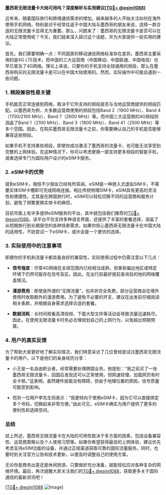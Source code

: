 **墨西哥无限流量卡大陆可用吗？深度解析与实用建议[[TG💪+ @esim1088](https://t.me/s/esim1088)]**

近年来，随着国际旅行和跨境通信需求的增加，越来越多的人开始关注如何在海外使用手机网络。特别是对于经常往返于中国大陆与墨西哥的朋友来说，选择一款合适的无限流量卡显得尤为重要。那么，问题来了：墨西哥的无限流量卡是否可以在大陆正常使用呢？今天，我们就来深入探讨这个话题，并为大家提供一些实用的建议。

首先，我们需要明确一点：不同国家的移动通信网络标准存在差异。墨西哥主要采用的是4G LTE技术，而中国的三大运营商（中国移动、中国联通、中国电信）也早已普及了4G网络。理论上来说，只要你的手机支持全球通用的频段，那么在墨西哥购买的无限流量卡是可以在中国大陆使用的。然而，实际操作中可能会遇到一些问题。

### **1. 频段兼容性是关键**
手机能否正常连接到网络，取决于它所支持的频段是否与当地运营商提供的频段匹配。以墨西哥为例，大多数运营商使用的频段包括Band 2（1900 MHz）、Band 4（1700/2100 MHz）、Band 7（2600 MHz）等。而中国三大运营商的4G频段则涵盖了Band 1（2100 MHz）、Band 3（1800 MHz）、Band 41（2500 MHz）等多个范围。因此，在购买墨西哥无限流量卡之前，你需要确认自己的手机是否能够兼容这些频段。

如果手机不支持某些频段，即使你成功激活了墨西哥的流量卡，也可能无法享受到完整的上网体验。在这种情况下，你可以考虑更换一部支持更多频段的智能手机，或者选择专门为国际用户设计的eSIM卡服务。

### **2. eSIM卡的优势**
提到eSIM卡，相信不少朋友已经有所耳闻。eSIM是一种嵌入式虚拟SIM卡，不需要实体SIM卡槽即可完成网络连接。相比传统物理SIM卡，eSIM具有更高的灵活性和便捷性。尤其是在跨国旅行时，eSIM可以轻松切换不同的运营商和服务计划，避免了频繁更换实体卡的麻烦。

目前市面上有许多提供eSIM服务的平台，其中就包括我们推荐的[TG💪+ @esim1088](https://t.me/s/esim1088)。该平台不仅支持多种语言界面，还提供了丰富的套餐选择，涵盖了从短期旅行到长期居住的各种场景需求。如果你担心墨西哥无限流量卡在中国大陆的适用性，不妨尝试一下eSIM卡，或许会是一个更优的选择。

### **3. 实际使用中的注意事项**
即便你的手机和流量卡都具备良好的兼容性，实际使用过程中仍需注意以下几点：

- **信号强度**：尽管4G网络在全球范围内已经相当成熟，但某些偏远地区或特定环境下仍然可能存在信号盲区。因此，在出行前最好提前查询目的地的网络覆盖情况。
  
- **漫游费用**：即使是所谓的“无限流量”，也并非完全免费。部分运营商会在境外使用时收取额外的漫游费用。为了避免不必要的开支，建议在出发前仔细阅读相关条款，并根据自身需求选择合适的套餐。

- **数据消耗**：长时间观看高清视频、下载大型文件等活动会导致流量迅速耗尽。因此，在使用无限流量卡时务必合理规划自己的上网行为，以免超出预期预算。

### **4. 用户的真实反馈**
为了帮助大家更好地了解实际情况，我们特意采访了几位曾经尝试过墨西哥无限流量卡的用户。以下是他们的亲身经历分享：

- 小王是一名自由职业者，经常需要处理跨国业务。他提到：“我之前买了一张墨西哥无限流量卡，回国后发现还可以正常使用，但网速较慢，加载网页有时会卡顿。”这表明，虽然硬件层面没有障碍，但由于地理位置的原因，信号质量可能受到影响。

- 而另一位用户李先生则表示：“我更倾向于使用eSIM卡，因为它可以直接绑定多个号码，切换起来非常方便。”由此可见，eSIM卡确实为用户提供了更多的便利性和选择空间。

### **总结**
综上所述，墨西哥无限流量卡在大陆的可用性取决于多方面的因素，包括设备兼容性、运营商策略以及个人使用习惯等。如果你希望获得最佳的上网体验，建议优先考虑支持eSIM功能的设备，并通过正规渠道获取可靠的国际流量服务。同时，也要时刻关注官方公告和技术更新，以便及时调整自己的使用方案。

无论你是商务出差还是休闲旅游，只要做好充分准备，就能轻松应对各种复杂的网络环境。最后，再次提醒大家关注我们的[TG💪+ @esim1088](https://t.me/s/esim1088)，获取更多关于国际通信的最新资讯吧！

[[TG💪+ @esim1088](https://t.me/s/esim1088) ![Image](https://i.postimg.cc/4NQfJmqS/Snipaste-2025-05-13-00-14-12.png)]